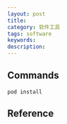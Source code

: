 ```yaml
---
layout: post
title: 
category: 软件工具
tags: software
keywords: 
description: 
---
```


## Commands

```
pod install
```

## Reference

